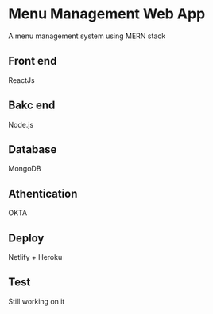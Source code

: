 # Menu Management Web App
A menu management system using MERN stack
## Front end
ReactJs
## Bakc end
Node.js
## Database
MongoDB
## Athentication
OKTA
## Deploy
Netlify + Heroku
## Test
Still working on it
